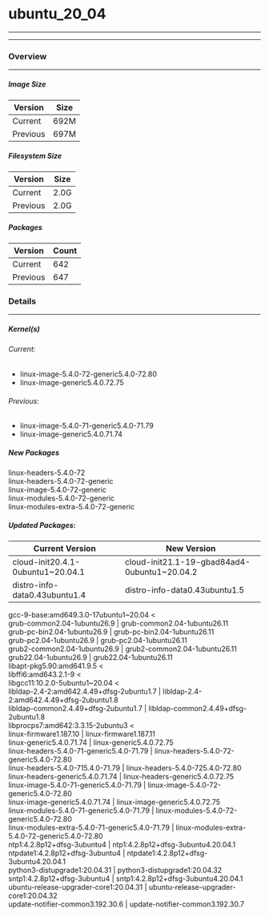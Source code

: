 # ubuntu_20_04
----
------
### Overview
------
##### Image Size
  Version    |    Size
------------ | -------------
Current      | 692M
Previous     | 697M

##### Filesystem Size
  Version    |    Size
------------ | -------------
   Current   | 2.0G
   Previous  | 2.0G
##### Packages
  Version    |    Count
------------ | -------------
   Current   | 642
   Previous  | 647

### Details
------
##### Kernel(s)
###### Current:
* linux-image-5.4.0-72-generic5.4.0-72.80
* linux-image-generic5.4.0.72.75
###### Previous:
* linux-image-5.4.0-71-generic5.4.0-71.79
* linux-image-generic5.4.0.71.74
##### New Packages
linux-headers-5.4.0-72  
linux-headers-5.4.0-72-generic  
linux-image-5.4.0-72-generic  
linux-modules-5.4.0-72-generic  
linux-modules-extra-5.4.0-72-generic  
##### Updated Packages:
  Current Version  |  New Version
------------------ | -------------
cloud-init20.4.1-0ubuntu1\~20.04.1			      |	cloud-init21.1-19-gbad84ad4-0ubuntu1~20.04.2  
distro-info-data0.43ubuntu1.4				      |	distro-info-data0.43ubuntu1.5  
gcc-9-base:amd649.3.0-17ubuntu1\~20.04			      <  
grub-common2.04-1ubuntu26.9				      |	grub-common2.04-1ubuntu26.11  
grub-pc-bin2.04-1ubuntu26.9				      |	grub-pc-bin2.04-1ubuntu26.11  
grub-pc2.04-1ubuntu26.9					      |	grub-pc2.04-1ubuntu26.11  
grub2-common2.04-1ubuntu26.9				      |	grub2-common2.04-1ubuntu26.11  
grub22.04-1ubuntu26.9					      |	grub22.04-1ubuntu26.11  
libapt-pkg5.90:amd641.9.5				      <  
libffi6:amd643.2.1-9					      <  
libgcc11:10.2.0-5ubuntu1\~20.04				      <  
libldap-2.4-2:amd642.4.49+dfsg-2ubuntu1.7		      |	libldap-2.4-2:amd642.4.49+dfsg-2ubuntu1.8  
libldap-common2.4.49+dfsg-2ubuntu1.7			      |	libldap-common2.4.49+dfsg-2ubuntu1.8  
libprocps7:amd642:3.3.15-2ubuntu3			      <  
linux-firmware1.187.10					      |	linux-firmware1.187.11  
linux-generic5.4.0.71.74				      |	linux-generic5.4.0.72.75  
linux-headers-5.4.0-71-generic5.4.0-71.79		      |	linux-headers-5.4.0-72-generic5.4.0-72.80  
linux-headers-5.4.0-715.4.0-71.79			      |	linux-headers-5.4.0-725.4.0-72.80  
linux-headers-generic5.4.0.71.74			      |	linux-headers-generic5.4.0.72.75  
linux-image-5.4.0-71-generic5.4.0-71.79			      |	linux-image-5.4.0-72-generic5.4.0-72.80  
linux-image-generic5.4.0.71.74				      |	linux-image-generic5.4.0.72.75  
linux-modules-5.4.0-71-generic5.4.0-71.79		      |	linux-modules-5.4.0-72-generic5.4.0-72.80  
linux-modules-extra-5.4.0-71-generic5.4.0-71.79		      |	linux-modules-extra-5.4.0-72-generic5.4.0-72.80  
ntp1:4.2.8p12+dfsg-3ubuntu4				      |	ntp1:4.2.8p12+dfsg-3ubuntu4.20.04.1  
ntpdate1:4.2.8p12+dfsg-3ubuntu4				      |	ntpdate1:4.2.8p12+dfsg-3ubuntu4.20.04.1  
python3-distupgrade1:20.04.31				      |	python3-distupgrade1:20.04.32  
sntp1:4.2.8p12+dfsg-3ubuntu4				      |	sntp1:4.2.8p12+dfsg-3ubuntu4.20.04.1  
ubuntu-release-upgrader-core1:20.04.31			      |	ubuntu-release-upgrader-core1:20.04.32  
update-notifier-common3.192.30.6			      |	update-notifier-common3.192.30.7  
